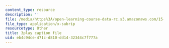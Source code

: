 ```yaml
---
content_type: resource
description: ''
file: /media/https%3A/open-learning-course-data-rc.s3.amazonaws.com/15-071-the-analytics-edge-spring-2017/eb4c94ce471cd810dd1432344c7f777a_1i5TDkri78Y.srt
file_type: application/x-subrip
resourcetype: Other
title: 3play caption file
uid: eb4c94ce-471c-d810-dd14-32344c7f777a
---
```

